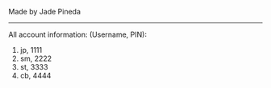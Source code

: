 Made by Jade Pineda
___________________

All account information: (Username, PIN):
1. jp, 1111
2. sm, 2222
3. st, 3333
4. cb, 4444
